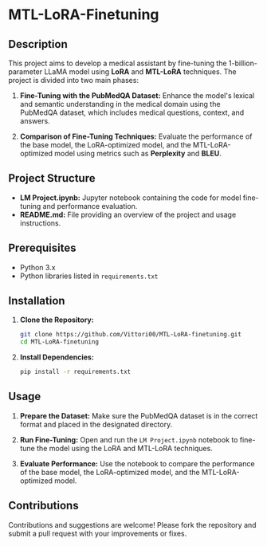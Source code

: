 # MTL-LoRA-Finetuning

## Description

This project aims to develop a medical assistant by fine-tuning the 1-billion-parameter LLaMA model using **LoRA** and **MTL-LoRA** techniques. The project is divided into two main phases:

1. **Fine-Tuning with the PubMedQA Dataset:** Enhance the model's lexical and semantic understanding in the medical domain using the PubMedQA dataset, which includes medical questions, context, and answers.

2. **Comparison of Fine-Tuning Techniques:** Evaluate the performance of the base model, the LoRA-optimized model, and the MTL-LoRA-optimized model using metrics such as **Perplexity** and **BLEU**.

## Project Structure

* **LM Project.ipynb:** Jupyter notebook containing the code for model fine-tuning and performance evaluation.
* **README.md:** File providing an overview of the project and usage instructions.

## Prerequisites

* Python 3.x
* Python libraries listed in `requirements.txt`

## Installation

1. **Clone the Repository:**

   ```bash
   git clone https://github.com/Vittori00/MTL-LoRA-finetuning.git
   cd MTL-LoRA-finetuning
   ```

2. **Install Dependencies:**

   ```bash
   pip install -r requirements.txt
   ```

## Usage

1. **Prepare the Dataset:**
   Make sure the PubMedQA dataset is in the correct format and placed in the designated directory.

2. **Run Fine-Tuning:**
   Open and run the `LM Project.ipynb` notebook to fine-tune the model using the LoRA and MTL-LoRA techniques.

3. **Evaluate Performance:**
   Use the notebook to compare the performance of the base model, the LoRA-optimized model, and the MTL-LoRA-optimized model.

## Contributions

Contributions and suggestions are welcome! Please fork the repository and submit a pull request with your improvements or fixes.

